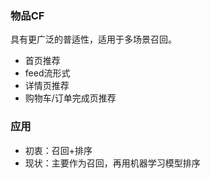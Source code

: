 ### 物品CF

具有更广泛的普适性，适用于多场景召回。

- 首页推荐
- feed流形式
- 详情页推荐
- 购物车/订单完成页推荐

### 应用

- 初衷：召回+排序
- 现状：主要作为召回，再用机器学习模型排序



